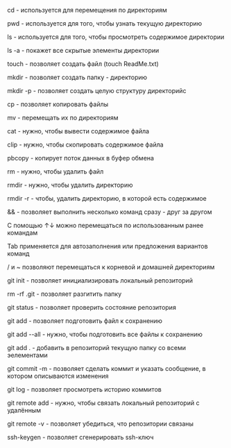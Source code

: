 cd - используется для перемещения по директориям


pwd - используется для того, чтобы узнать текущую директорию


ls - используется для того, чтобы просмотреть содержимое директории


ls -a - покажет все скрытые элементы директории


touch - позволяет создать файл (touch ReadMe.txt)


mkdir - позволяет создать папку - директорию


mkdir -p - позволяет создать целую структуру директорийc


cp - позволяет копировать файлы


mv - перемещать их по директориям


cat - нужно, чтобы вывести содержимое файла


clip - нужно, чтобы скопировать содержимое файла


pbcopy - копирует поток данных в буфер обмена


rm - нужно, чтобы удалить файл


rmdir - нужно, чтобы удалить директорию


rmdir -r - чтобы, удалить директорию, в которой есть содержимое


&& - позволяет выполнить несколько команд сразу - друг за другом


С помощью ↑↓ можно перемещаться по использованным ранее командам


Tab применяется для автозаполнения или предложения вариантов команд


/ и ~ позволяют перемещаться к корневой и домашней директориям 


git init - позволяет инициализировать локальный репозиторий


rm -rf .git - позволяет разгитить папку


git status - позволяет проверить состояние репозитория


git add - позволяет подготовить файл к сохранению


git add --all - нужно, чтобы подготовить все файлы к сохранению


git add . - добавить в репозиторий текущую папку со всеми эелементами


git commit -m - позволяет сделать коммит и указать сообщение, в котором описываются изменения


git log - позволяет просмотреть историю коммитов


git remote add - нужно, чтобы связать локальный репозиторий с удалённым


git remote -v - позволяет убедиться, что репозитории связаны


ssh-keygen - позволяет сгенерировать ssh-ключ




